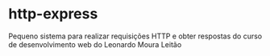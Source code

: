 # http-express
Pequeno sistema para realizar requisições HTTP e obter respostas do curso de desenvolvimento web do Leonardo Moura Leitão 

